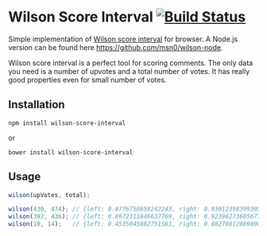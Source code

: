 # Wilson Score Interval [![Build Status](https://secure.travis-ci.org/msn0/wilson-score-interval.png?branch=master)](http://travis-ci.org/msn0/wilson-score-interval)

Simple implementation of [Wilson score interval](http://en.wikipedia.org/wiki/Binomial_proportion_confidence_interval) for browser. A Node.js version can be found here https://github.com/msn0/wilson-node.

Wilson score interval is a perfect tool for scoring comments. The only data you need is a number of upvotes and a total number of votes. It has really good properties even for small number of votes.

## Installation

```
npm install wilson-score-interval
```
or

```
bower install wilson-score-interval
```

## Usage

```js
wilson(upVotes, total);

wilson(430, 474); // {left: 0.8776750858242243, right: 0.9301239839930541}
wilson(392, 436); // {left: 0.8672311846637769, right: 0.9239627360567735}
wilson(10, 14);   // {left: 0.4535045882751561, right: 0.882788120898909}
```
